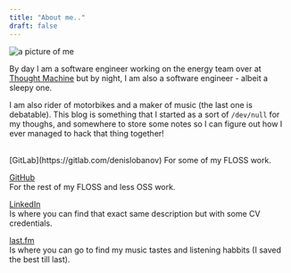 ```yaml
---
title: "About me.."
draft: false
---
```


![a picture of me](/images/profile.jpg#center-round)
</br>

By day I am a software engineer working on the energy team over at [Thought
Machine](https://thoughtmachine.net/) but by night, I am also a software
engineer - albeit a sleepy one.

<!--more-->
I am also rider of motorbikes and a maker of music (the last one is debatable).
This blog is something that I started as a sort of `/dev/null` for my thoughs,
and somewhere to store some notes so I can figure out how I ever managed to hack
that thing together!

</br>
[GitLab](https://gitlab.com/denislobanov)
For some of my FLOSS work.

[GitHub](https://github.com/denislobanov)  
For the rest of my FLOSS and less OSS work.

[LinkedIn](https://www.linkedin.com/in/lobanovdenis)  
Is where you can find that exact same description but with some CV credentials.

[last.fm](https://www.last.fm/user/movsb)  
Is where you can go to find my music tastes and listening habbits (I saved the
best till last).

